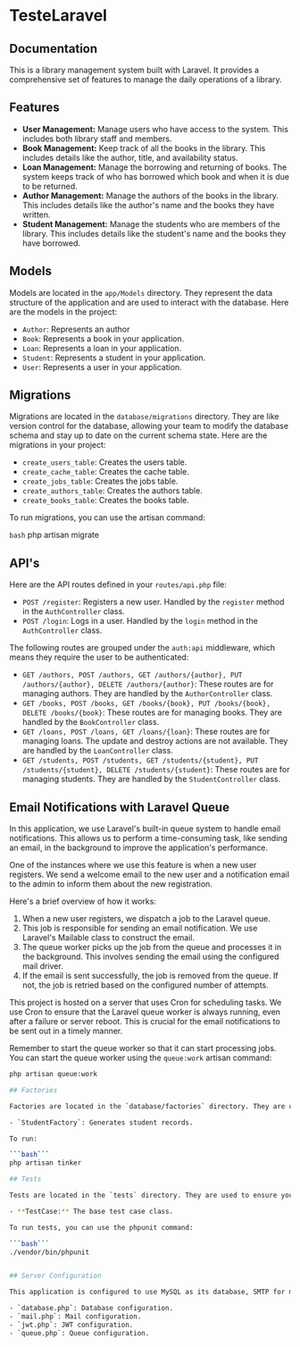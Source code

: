 # TesteLaravel

## Documentation

This is a library management system built with Laravel. It provides a comprehensive set of features to manage the daily operations of a library.

## Features

- **User Management:** Manage users who have access to the system. This includes both library staff and members.
- **Book Management:** Keep track of all the books in the library. This includes details like the author, title, and availability status.
- **Loan Management:** Manage the borrowing and returning of books. The system keeps track of who has borrowed which book and when it is due to be returned.
- **Author Management:** Manage the authors of the books in the library. This includes details like the author's name and the books they have written.
- **Student Management:** Manage the students who are members of the library. This includes details like the student's name and the books they have borrowed.

## Models

Models are located in the `app/Models` directory. They represent the data structure of the application and are used to interact with the database. Here are the models in the project:

- `Author`: Represents an author
- `Book`: Represents a book in your application.
- `Loan`: Represents a loan in your application.
- `Student`: Represents a student in your application.
- `User`: Represents a user in your application.

## Migrations

Migrations are located in the `database/migrations` directory. They are like version control for the database, allowing your team to modify the database schema and stay up to date on the current schema state. Here are the migrations in your project:

- `create_users_table`: Creates the users table.
- `create_cache_table`: Creates the cache table.
- `create_jobs_table`: Creates the jobs table.
- `create_authors_table`: Creates the authors table.
- `create_books_table`: Creates the books table.

To run migrations, you can use the artisan command:

```bash```
php artisan migrate


## API's

Here are the API routes defined in your `routes/api.php` file:

- `POST /register`: Registers a new user. Handled by the `register` method in the `AuthController` class.
- `POST /login`: Logs in a user. Handled by the `login` method in the `AuthController` class.

The following routes are grouped under the `auth:api` middleware, which means they require the user to be authenticated:

- `GET /authors, POST /authors, GET /authors/{author}, PUT /authors/{author}, DELETE /authors/{author}`: These routes are for managing authors. They are handled by the `AuthorController` class.
- `GET /books, POST /books, GET /books/{book}, PUT /books/{book}, DELETE /books/{book}`: These routes are for managing books. They are handled by the `BookController` class.
- `GET /loans, POST /loans, GET /loans/{loan}`: These routes are for managing loans. The update and destroy actions are not available. They are handled by the `LoanController` class.
- `GET /students, POST /students, GET /students/{student}, PUT /students/{student}, DELETE /students/{student}`: These routes are for managing students. They are handled by the `StudentController` class.

## Email Notifications with Laravel Queue

In this application, we use Laravel's built-in queue system to handle email notifications. This allows us to perform a time-consuming task, like sending an email, in the background to improve the application's performance.

One of the instances where we use this feature is when a new user registers. We send a welcome email to the new user and a notification email to the admin to inform them about the new registration.

Here's a brief overview of how it works:

1. When a new user registers, we dispatch a job to the Laravel queue.
2. This job is responsible for sending an email notification. We use Laravel's Mailable class to construct the email.
3. The queue worker picks up the job from the queue and processes it in the background. This involves sending the email using the configured mail driver.
4. If the email is sent successfully, the job is removed from the queue. If not, the job is retried based on the configured number of attempts.

This project is hosted on a server that uses Cron for scheduling tasks. We use Cron to ensure that the Laravel queue worker is always running, even after a failure or server reboot. This is crucial for the email notifications to be sent out in a timely manner.

Remember to start the queue worker so that it can start processing jobs. You can start the queue worker using the `queue:work` artisan command:

```bash
php artisan queue:work

## Factories

Factories are located in the `database/factories` directory. They are used to generate large amounts of database records. Here is the factory in your project:

- `StudentFactory`: Generates student records.

To run:

```bash```
php artisan tinker

## Tests

Tests are located in the `tests` directory. They are used to ensure your code behaves as expected. Here is the test file in your project:

- **TestCase:** The base test case class.

To run tests, you can use the phpunit command:

```bash```
./vendor/bin/phpunit


## Server Configuration

This application is configured to use MySQL as its database, SMTP for mail, Eloquent as its ORM, JWT for authentication, and Laravel Queue for job processing. The configuration for these services can be found in the `config` directory:

- `database.php`: Database configuration.
- `mail.php`: Mail configuration.
- `jwt.php`: JWT configuration.
- `queue.php`: Queue configuration.


